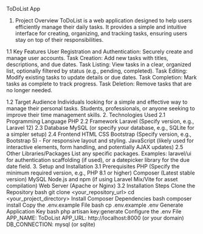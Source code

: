 ToDoList App
1. Project Overview
ToDoList is a web application designed to help users efficiently manage their daily tasks. It provides a simple and intuitive interface for creating, organizing, and tracking tasks, ensuring users stay on top of their responsibilities.

1.1 Key Features
User Registration and Authentication: Securely create and manage user accounts.
Task Creation: Add new tasks with titles, descriptions, and due dates.
Task Listing: View tasks in a clear, organized list, optionally filtered by status (e.g., pending, completed).
Task Editing: Modify existing tasks to update details or due dates.
Task Completion: Mark tasks as complete to track progress.
Task Deletion: Remove tasks that are no longer needed.

1.2 Target Audience
Individuals looking for a simple and effective way to manage their personal tasks.
Students, professionals, or anyone seeking to improve their time management skills.
2. Technologies Used
2.1 Programming Language
PHP
2.2 Framework
Laravel (Specify version, e.g., Laravel 12)
2.3 Database
MySQL (or specify your database, e.g., SQLite for a simpler setup)
2.4 Frontend
HTML
CSS
Bootstrap (Specify version, e.g., Bootstrap 5) - For responsive layout and styling.
JavaScript (likely used for interactive elements, form handling, and potentially AJAX updates)
2.5 Other Libraries/Packages
List any specific packages. Examples: laravel/ui for authentication scaffolding (if used), or a datepicker library for the due date field.
3. Setup and Installation
3.1 Prerequisites
PHP (Specify the minimum required version, e.g., PHP 8.1 or higher)
Composer (Latest stable version)
MySQL
Node.js and npm (if using Laravel Mix/Vite for asset compilation)
Web Server (Apache or Nginx)
3.2 Installation Steps
Clone the Repository
bash
git clone <your_repository_url>
cd <your_project_directory>
Install Composer Dependencies
bash
composer install
Copy the .env.example File
bash
cp .env.example .env
Generate Application Key
bash
php artisan key:generate
Configure the .env File
APP_NAME: ToDoList
APP_URL: http://localhost:8000 (or your domain)
DB_CONNECTION: mysql (or sqlite)
